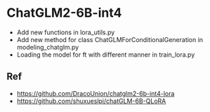 # ChatGLM2-6B-int4 

- Add new functions in lora_utils.py
- Add new method for class ChatGLMForConditionalGeneration in modeling_chatglm.py
- Loading the model for ft with different manner in train_lora.py

## Ref

- https://github.com/DracoUnion/chatglm2-6b-int4-lora
- https://github.com/shuxueslpi/chatGLM-6B-QLoRA
